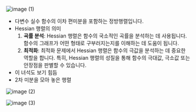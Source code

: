 ![image (1)](https://github.com/user-attachments/assets/529beee0-66eb-4148-a55d-8518d5ef923c)

- 다변수 실수 함수의 이차 편미분을 포함하는 정방행렬입니다.
- Hessian 행렬의 의미
    1. **곡률 분석**: Hessian 행렬은 함수의 국소적인 곡률을 분석하는 데 사용됩니다. 함수의 그래프가 어떤 형태로 구부러지는지를 이해하는 데 도움이 됩니다.
    2. **최적화**: 최적화 문제에서 Hessian 행렬은 함수의 극값을 분석하는 데 중요한 역할을 합니다. 특히, Hessian 행렬의 성질을 통해 함수의 극대값, 극소값 또는 안장점을 판별할 수 있습니다.
- 이 녀석도 보기 힘듬
- 2차 미분을 모아 놓은 행렬

![image (2)](https://github.com/user-attachments/assets/0d8f2680-a9a5-4ea1-8566-0e6455ddec43)

![image (3)](https://github.com/user-attachments/assets/2d05897c-99bb-4c43-8bbc-14e5ba9f49e5)
